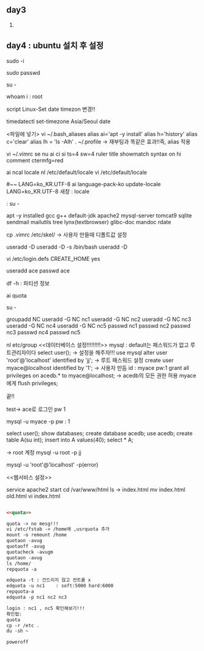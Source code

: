 ## day3
  1. 
## day4 : ubuntu 설치 후 설정


sudo -i

sudo passwd

su -


whoam i : root


script Linux-Set
date
timezon 변경!!

timedatectl set-timezone Asia/Seoul
date

<파일에 넣기>
vi ~/.bash_aliases
alias ai='apt -y install'
alias h='history'
alias c='clear'
alias lh = 'ls -Alh'
. ~/.profile -> 재부팅과 똑같은 효과!!즉, alias 적용

vi ~/.vimrc
se nu ai ci si ts=4 sw=4 ruler title showmatch
syntax on
hi comment ctermfg=red

ai ncal
locale
nl /etc/default/locale
vi /etc/default/locale

#~~
LANG=ko_KR.UTF-8
ai language-pack-ko
update-locale LANG=ko_KR.UTF-8
새창 : locale

<duplicate>:
su -

apt -y installed gcc g++ default-jdk apache2 mysql-server tomcat9 sqlite sendmail mailutils tree lynx(textbrowser) glibc-doc mandoc rdate

cp .vimrc /etc/skel/ -> 사용자 만들때 디폴트값 설정

useradd -D
useradd -D -s /bin/bash 
useradd -D

vi /etc/login.defs
CREATE_HOME yes

useradd ace
passwd ace

df -h : 파티션 정보

ai quota

<duplicate>

su -

groupadd NC
useradd -G NC nc1
useradd -G NC nc2
useradd -G NC nc3
useradd -G NC nc4
useradd -G NC nc5
passwd nc1
passwd nc2
passwd nc3
passwd nc4
passwd nc5

nl etc/group
<<데이터베이스 설정!!!!!!!!!>>
mysql : default는 패스워드가 없고 루트관리자이다 
select user();
-> 설정을 해주자!!!
use mysql
alter user 'root'@'localhost' identified by 'jj'; -> 루트 패스워드 설정
create user myace@localhost identified by '1'; -> 사용자 만듬 id : myace pw:1
grant all privileges on acedb.* to myace@localhost; -> acedb의 모든 권한 허용 myace에게
flush privileges;

끝!!

test->
ace로 로그인
pw 1

mysql -u myace -p
pw : 1

select user();
show databases;
create database acedb;
use acedb;
create table A(su int);
insert into A values(40);
select * A;

-> root 계정
mysql -u root -p
jj


mysql -u 'root'@'localhost' -p(error) 

<<웹서비스 설정>>

service apache2 start
cd /var/www/html
ls -> index.html
mv index.html old.html
vi index.html
~~~~ html 문서 작성

<<quota>>

quota -> no mesg!!!
vi /etc/fstab -> /home에 ,usrquota 추가
mount -o remount /home
quotaon -avug
quotaoff -avug
quotacheck -avugm
quotaon -avug
ls /home/
repquota -a

edquota -t : 건드리지 않고 컨트롤 x
edquota -u nc1    : soft:5000 hard:6000
repquota-a
edquota -p nc1 nc2 nc3

login : nc1 , nc5 확인해보기!!!
확인법:
quota
cp -r /etc .
du -sh ~

poweroff
